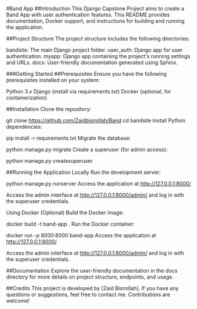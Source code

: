 #Band App
##Introduction
This Django Capstone Project aims to create a Band App with user authentication features. This README provides documentation, Docker support, and instructions for building and running the application.

##Project Structure
The project structure includes the following directories:

bandsite: The main Django project folder.
user_auth: Django app for user authentication.
myapp: Django app containing the project's running settings and URLs.
docs: User-friendly documentation generated using Sphinx.

###Getting Started
##Prerequisites
Ensure you have the following prerequisites installed on your system:

Python 3.x
Django (install via requirements.txt)
Docker (optional, for containerization)

##Installation
Clone the repository:

git clone https://github.com/Zaidbismillah/Band
cd bandsite
Install Python dependencies:

pip install -r requirements.txt
Migrate the database:

python manage.py migrate
Create a superuser (for admin access):

python manage.py createsuperuser


##Running the Application
Locally
Run the development server:

python manage.py runserver
Access the application at http://127.0.0.1:8000/

Access the admin interface at http://127.0.0.1:8000/admin/ and log in with the superuser credentials.

Using Docker (Optional)
Build the Docker image:

docker build -t band-app .
Run the Docker container:

docker run -p 8000:8000 band-app
Access the application at http://127.0.0.1:8000/

Access the admin interface at http://127.0.0.1:8000/admin/ and log in with the superuser credentials.

##Documentation
Explore the user-friendly documentation in the docs directory for more details on project structure, endpoints, and usage.

##Credits
This project is developed by [Zaid Bismillah]. If you have any questions or suggestions, feel free to contact me. Contributions are welcome!
